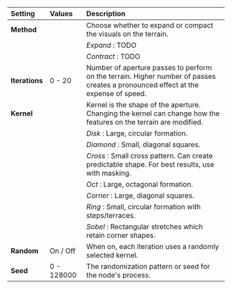 | Setting        | Values     | Description                                                                                                                       |
| :------------- | :--------- | :-------------------------------------------------------------------------------------------------------------------------------- |
| **Method**     |            | Choose whether to expand or compact the visuals on the terrain.                                                                   |
|                |            | *Expand* : TODO                                                                                                                   |
|                |            | *Contract* : TODO                                                                                                                 |
| **Iterations** | 0 - 20     | Number of aperture passes to perform on the terrain. Higher number of passes creates a pronounced effect at the expense of speed. |
| **Kernel**     |            | Kernel is the shape of the aperture. Changing the kernel can change how the features on the terrain are modified.                 |
|                |            | *Disk* : Large, circular formation.                                                                                               |
|                |            | *Diamond* : Small, diagonal squares.                                                                                              |
|                |            | *Cross* : Small cross pattern. Can create predictable shape. For best results, use with masking.                                  |
|                |            | *Oct* : Large, octagonal formation.                                                                                               |
|                |            | *Corner* : Large, diagonal squares.                                                                                               |
|                |            | *Ring* : Small, circular formation with steps/terraces.                                                                           |
|                |            | *Sobel* : Rectangular stretches which retain corner shapes.                                                                       |
| **Random**     | On / Off   | When on, each iteration uses a randomly selected kernel.                                                                          |
| **Seed**       | 0 - 128000 | The randomization pattern or seed for the node's process.                                                                         |





<!--examples-->
